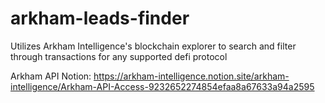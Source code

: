 # arkham-leads-finder
Utilizes Arkham Intelligence's blockchain explorer to search and filter through transactions for any supported defi protocol


Arkham API Notion: 
https://arkham-intelligence.notion.site/arkham-intelligence/Arkham-API-Access-9232652274854efaa8a67633a94a2595

